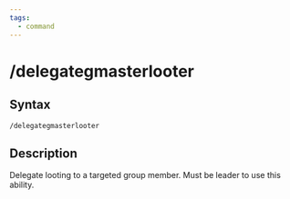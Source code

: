 ```yaml
---
tags:
  - command
---
```


# /delegategmasterlooter

## Syntax

<!--cmd-syntax-start-->
```eqcommand
/delegategmasterlooter
```
<!--cmd-syntax-end-->

## Description

<!--cmd-desc-start-->
Delegate looting to a targeted group member. Must be leader to use this ability.
<!--cmd-desc-end-->